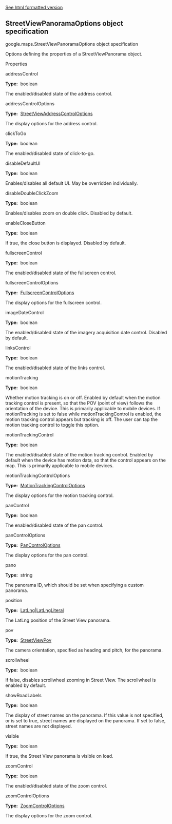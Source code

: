 [See html formatted version](https://huasofoundries.github.io/google-maps-documentation/StreetViewPanoramaOptions.html)


StreetViewPanoramaOptions object specification
----------------------------------------------

google.maps.StreetViewPanoramaOptions object specification

Options defining the properties of a StreetViewPanorama object.

Properties

addressControl

**Type:**  boolean

The enabled/disabled state of the address control.

addressControlOptions

**Type:**  [StreetViewAddressControlOptions](https://github.com/amenadiel/google-maps-documentation/blob/master/docs/StreetViewAddressControlOptions.md)

The display options for the address control.

clickToGo

**Type:**  boolean

The enabled/disabled state of click-to-go.

disableDefaultUI

**Type:**  boolean

Enables/disables all default UI. May be overridden individually.

disableDoubleClickZoom

**Type:**  boolean

Enables/disables zoom on double click. Disabled by default.

enableCloseButton

**Type:**  boolean

If true, the close button is displayed. Disabled by default.

fullscreenControl

**Type:**  boolean

The enabled/disabled state of the fullscreen control.

fullscreenControlOptions

**Type:**  [FullscreenControlOptions](https://github.com/amenadiel/google-maps-documentation/blob/master/docs/FullscreenControlOptions.md)

The display options for the fullscreen control.

imageDateControl

**Type:**  boolean

The enabled/disabled state of the imagery acquisition date control. Disabled by default.

linksControl

**Type:**  boolean

The enabled/disabled state of the links control.

motionTracking

**Type:**  boolean

Whether motion tracking is on or off. Enabled by default when the motion tracking control is present, so that the POV (point of view) follows the orientation of the device. This is primarily applicable to mobile devices. If motionTracking is set to false while motionTrackingControl is enabled, the motion tracking control appears but tracking is off. The user can tap the motion tracking control to toggle this option.

motionTrackingControl

**Type:**  boolean

The enabled/disabled state of the motion tracking control. Enabled by default when the device has motion data, so that the control appears on the map. This is primarily applicable to mobile devices.

motionTrackingControlOptions

**Type:**  [MotionTrackingControlOptions](https://github.com/amenadiel/google-maps-documentation/blob/master/docs/MotionTrackingControlOptions.md)

The display options for the motion tracking control.

panControl

**Type:**  boolean

The enabled/disabled state of the pan control.

panControlOptions

**Type:**  [PanControlOptions](https://github.com/amenadiel/google-maps-documentation/blob/master/docs/PanControlOptions.md)

The display options for the pan control.

pano

**Type:**  string

The panorama ID, which should be set when specifying a custom panorama.

position

**Type:**  [LatLng](https://github.com/amenadiel/google-maps-documentation/blob/master/docs/LatLng.md)|[LatLngLiteral](https://github.com/amenadiel/google-maps-documentation/blob/master/docs/LatLngLiteral.md)

The LatLng position of the Street View panorama.

pov

**Type:**  [StreetViewPov](https://github.com/amenadiel/google-maps-documentation/blob/master/docs/StreetViewPov.md)

The camera orientation, specified as heading and pitch, for the panorama.

scrollwheel

**Type:**  boolean

If false, disables scrollwheel zooming in Street View. The scrollwheel is enabled by default.

showRoadLabels

**Type:**  boolean

The display of street names on the panorama. If this value is not specified, or is set to true, street names are displayed on the panorama. If set to false, street names are not displayed.

visible

**Type:**  boolean

If true, the Street View panorama is visible on load.

zoomControl

**Type:**  boolean

The enabled/disabled state of the zoom control.

zoomControlOptions

**Type:**  [ZoomControlOptions](https://github.com/amenadiel/google-maps-documentation/blob/master/docs/ZoomControlOptions.md)

The display options for the zoom control.